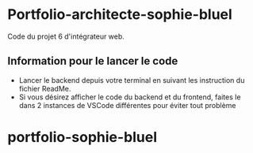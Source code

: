 # Portfolio-architecte-sophie-bluel

Code du projet 6 d'intégrateur web.

## Information pour le lancer le code

 - Lancer le backend depuis votre terminal en suivant les instruction du fichier ReadMe.
 - Si vous désirez afficher le code du backend et du frontend, faites le dans 2 instances de VSCode différentes pour éviter tout problème
# portfolio-sophie-bluel
